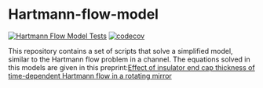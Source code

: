 # Hartmann-flow-model

[![Hartmann Flow Model Tests](https://github.com/rahulgaur104/Hartmann-flow-model/actions/workflows/main.yml/badge.svg)](https://github.com/rahulgaur104/Hartmann-flow-model/actions/workflows/main.yml)
[![codecov](https://codecov.io/github/rahulgaur104/Hartmann-flow-model/graph/badge.svg?token=GJ7GZIK5KC)](https://codecov.io/github/rahulgaur104/Hartmann-flow-model)


This repository contains a set of scripts that solve a simplified model, similar to the Hartmann flow problem in a channel. 
The equations solved in this models are given in this preprint:[Effect of insulator end cap thickness of time-dependent Hartmann flow in a rotating mirror](https://arxiv.org/abs/2405.17786)

